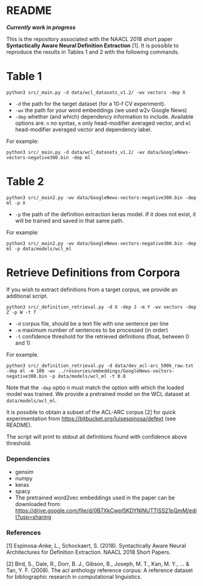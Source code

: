 # README #

***Currently work in progress***

This is the repository associated with the NAACL 2018 short paper __Syntactically Aware Neural Definition Extraction__ [1]. It is possible to reproduce the results in Tables 1 and 2 with the following commands.

# Table 1 #
```python3 src/_main.py -d data/wcl_datasets_v1.2/ -wv vectors -dep X```

* `-d` the path for the target dataset (for a 10-f CV experiment). 
* `-wv` the path for your word embeddings (we used w2v Google News)
* `-dep` whether (and which) dependency information to include. Available options are: `n` no syntax, `m` only head-modifier averaged vector, and `ml` head-modifier averaged vector and dependency label.

For example:

```python3 src/_main.py -d data/wcl_datasets_v1.2/ -wv data/GoogleNews-vectors-negative300.bin -dep ml```

# Table 2 #
```python3 src/_main2.py -wv data/GoogleNews-vectors-negative300.bin -dep ml -p X```

* `-p` the path of the definition extraction keras model. If it does not exist, it will be trained and saved in that same path.

For example:

``` python3 src/_main2.py -wv data/GoogleNews-vectors-negative300.bin -dep ml -p data/models/wcl_ml ```

# Retrieve Definitions from Corpora #

If you wish to extract definitions from a target corpus, we provide an additional script.

```python3 src/_definition_retrieval.py -d X -dep J -m Y -wv vectors -dep Z -p W -t T```

* `-d` corpus file, should be a text file with one sentence per line
* `-m` maximum number of sentences to be processed (in order)
* `-t` confidence threshold for the retrieved definitions (float, between 0 and 1)

For example.

```python3 src/_definition_retrieval.py -d data/dev_acl-arc_500k_raw.txt -dep ml -m 100 -wv ../resources/embeddings/GoogleNews-vectors-negative300.bin -p data/models/wcl_ml -t 0.8```

Note that the `-dep` optio n must match the option with which the loaded model was trained. We provide a pretrained model on the WCL dataset at `data/models/wcl_ml`.

It is possible to obtain a subset of the ACL-ARC corpus [2] for quick experimentation from https://bitbucket.org/luisespinosa/defext (see README).

The script will print to stdout all definitions found with confidence above threshold.

### Dependencies ###

- gensim
- numpy
- keras
- spacy
- The pretrained word2vec embeddings used in the paper can be downloaded from: https://drive.google.com/file/d/0B7XkCwpI5KDYNlNUTTlSS21pQmM/edit?usp=sharing

### References ###

[1] Espinosa-Anke, L., Schockaert, S. (2018). Syntactically Aware Neural Architectures for Definition Extraction. NAACL 2018 Short Papers.

[2] Bird, S., Dale, R., Dorr, B. J., Gibson, B., Joseph, M. T., Kan, M. Y., ... & Tan, Y. F. (2008). The acl anthology reference corpus: A reference dataset for bibliographic research in computational linguistics.
